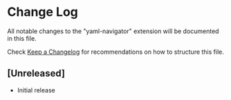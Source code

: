 # Change Log

All notable changes to the "yaml-navigator" extension will be documented in this file.

Check [Keep a Changelog](http://keepachangelog.com/) for recommendations on how to structure this file.

## [Unreleased]

- Initial release